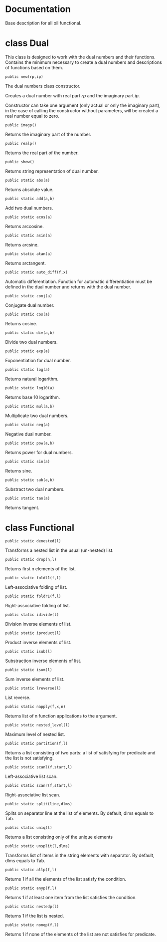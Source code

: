 # Documentation

Base description for all oil functional.

# class Dual
This class is designed to work with the dual numbers and their functions. Contains the minimum necessary to create a dual numbers and descriptions of functions based on them.

`public new(rp,ip)`

The dual numbers class constructor. 

Creates a dual number with real part *rp* and the imaginary part *ip*. 

Constructor can take one argument (only actual or only the imaginary part), in the case of calling the constructor without parameters, will be created a real number equal to zero.

`public imagp()`

Returns the imaginary part of the number.

`public realp()`

Returns the real part of the number.

`public show()`

Returns string representation of dual number.

`public static abs(a)`

Returns absolute value.

`public static add(a,b)`

Add two dual numbers.

`public static acos(a)`

Returns arccosine.

`public static asin(a)`

Returns arcsine.

`public static atan(a)`

Returns arctangent.

`public static auto_diff(f,x)`

Automatic differentiation. 
Function for automatic differentiation must be defined in the dual number and returns with the dual number.

`public static conj(a)`

Conjugate dual number.

`public static cos(a)`

Returns cosine.

`public static div(a,b)`

Divide two dual numbers.

`public static exp(a)`

Exponentiation for dual number.

`public static log(a)`

Returns natural logarithm.

`public static log10(a)`

Returns base 10 logarithm.

`public static mul(a,b)`

Multiplicate two dual numbers.

`public static neg(a)`

Negative dual number.

`public static pow(a,b)`

Returns power for dual numbers.

`public static sin(a)`

Returns sine.

`public static sub(a,b)`

Substract two dual numbers.

`public static tan(a)`

Returns tangent.

# class Functional

`public static denested(l)`

Transforms a nested list in the usual (un-nested) list.

`public static drop(n,l)`

Returns first n elements of the list.

`public static foldl1(f,l)`

Left-associative folding of list.

`public static foldr1(f,l)`

Right-associative folding of list.

`public static idivide(l)`

Division inverse elements of list.

`public static iproduct(l)`

Product inverse elements of list.

`public static isub(l)`

Substraction inverse elements of list.

`public static isum(l)`

Sum inverse elements of list.

`public static lreverse(l)`

List reverse.

`public static napply(f,x,n)`

Returns list of n function applications to the argument.

`public static nested_level(l)`

Maximum level of nested list.

`public static partition(f,l)`

Returns a list consisting of two parts: a list of satisfying for predicate and the list is not satisfying.

`public static scanl(f,start,l)`

Left-associative list scan.

`public static scanr(f,start,l)`

Right-associative list scan.

`public static split(line,dlms)`

Splits on separator line at the list of elements.
By default, dlms equals to Tab.

`public static uniq(l)`

Returns a list consisting only of the unique elements

`public static unsplit(l,dlms)`

Transforms list of items in the string elements with separator.
By default, dlms equals to Tab.

`public static allp(f,l)`

Returns 1 if all the elements of the list satisfy the condition.

`public static anyp(f,l)`

Returns 1 if at least one item from the list satisfies the condition.

`public static nestedp(l)`

Returns 1 if the list is nested.

`public static nonep(f,l)`

Returns 1 if none of the elements of the list are not satisfies for predicate.


